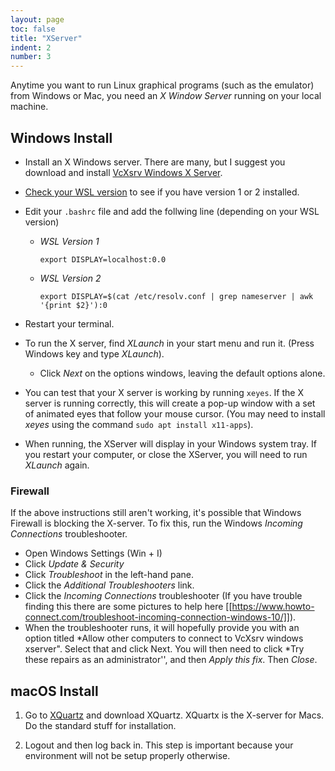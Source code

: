 ```yaml
---
layout: page
toc: false
title: "XServer"
indent: 2
number: 3
---
```


Anytime you want to run Linux graphical programs (such as the emulator) from Windows or Mac, you need an *X Window Server* running on your local machine. 

## Windows Install 

  - Install an X Windows server.  There are many, but I suggest you download and install [VcXsrv Windows X Server](https://sourceforge.net/projects/vcxsrv/).

  - [Check your WSL version](https://learn.microsoft.com/en-us/windows/wsl/install#check-which-version-of-wsl-you-are-running) to see if you have version 1 or 2 installed.
  - Edit your `.bashrc` file and add the follwing line (depending on your WSL version)
    - *WSL Version 1*
  
        `export DISPLAY=localhost:0.0`

    - *WSL Version 2*

        `export DISPLAY=$(cat /etc/resolv.conf | grep nameserver | awk '{print $2}'):0`

  - Restart your terminal.
  - To run the X server, find *XLaunch* in your start menu and run it. (Press Windows key and type *XLaunch*).
    - Click *Next* on the options windows, leaving the default options alone.
  - You can test that your X server is working by running `xeyes`.  If the X server is running correctly, this will create a pop-up window with a set of animated eyes that follow your mouse cursor.  (You may need to install *xeyes* using the command `sudo apt install x11-apps`).
  - When running, the XServer will display in your Windows system tray.  If you restart your computer, or close the XServer, you will need to run *XLaunch* again.

### Firewall
If the above instructions still aren't working, it's possible that Windows Firewall is blocking the X-server.  To fix this, run the Windows *Incoming Connections* troubleshooter. 
  - Open Windows Settings (Win + I)
  - Click *Update & Security*
  - Click *Troubleshoot* in the left-hand pane.
  - Click the *Additional Troubleshooters* link.
  - Click the *Incoming Connections* troubleshooter (If you have trouble finding this there are some pictures to help here [[https://www.howto-connect.com/troubleshoot-incoming-connection-windows-10/]]).
  - When the troubleshooter runs, it will hopefully provide you with an option titled *Allow other computers to connect to VcXsrv windows xserver".  Select that and click Next.  You will then need to click *Try these repairs as an administrator'', and then *Apply this fix*.  Then *Close*.  

## macOS Install 

1. Go to [XQuartz](https://www.xquartz.org) and download XQuartz. XQuartx is the X-server for Macs. Do the standard stuff for installation.

2. Logout and then log back in. This step is important because your environment will not be setup properly otherwise.

